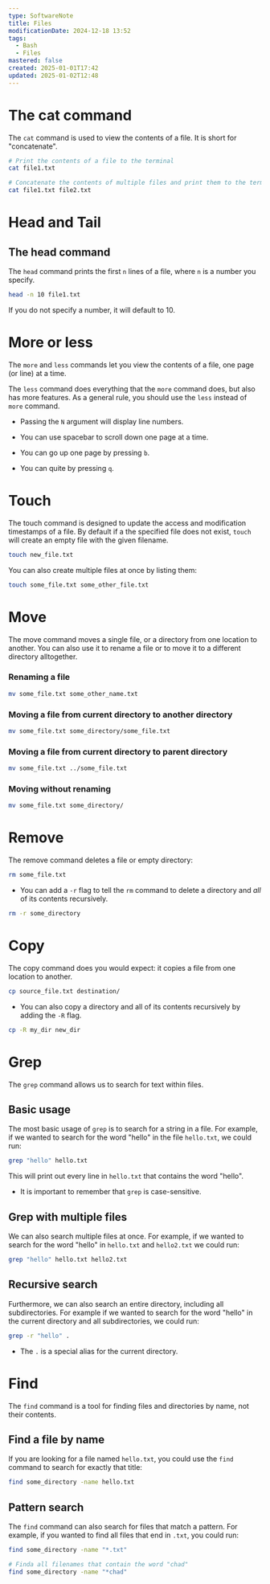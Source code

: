 ```yaml
---
type: SoftwareNote
title: Files
modificationDate: 2024-12-18 13:52
tags:
  - Bash
  - Files
mastered: false
created: 2025-01-01T17:42
updated: 2025-01-02T12:48
---
```


# The cat command

The `cat` command is used to view the contents of a file. It is short for "concatenate".

```bash
# Print the contents of a file to the terminal
cat file1.txt

# Concatenate the contents of multiple files and print them to the terminal
cat file1.txt file2.txt
```

# Head and Tail

## The head command

The `head` command prints the first `n` lines of a file, where `n` is a number you specify.

```bash
head -n 10 file1.txt
```

If you do not specify a number, it will default to 10.

# More or less

The `more` and `less` commands let you view the contents of a file, one page (or line) at a time.

The `less` command does everything that the `more` command does, but also has more features. As a general rule, you should use the `less` instead of `more` command.

- Passing the `N` argument will display line numbers.

- You can use spacebar to scroll down one page at a time.

- You can go up one page by pressing `b`.

- You can quite by pressing `q`.

# Touch

The touch command is designed to update the access and modification timestamps of a file. By default if a the specified file does not exist, `touch` will create an empty file with the given filename.

```bash
touch new_file.txt
```

You can also create multiple files at once by listing them:

```bash
touch some_file.txt some_other_file.txt
```

# Move

The move command moves a single file, or a directory from one location to another. You can also use it to rename a file or to move it to a different directory alltogether.

### Renaming a file

```bash
mv some_file.txt some_other_name.txt
```

### Moving a file from current directory to another directory

```bash
mv some_file.txt some_directory/some_file.txt
```

### Moving a file from current directory to parent directory

```bash
mv some_file.txt ../some_file.txt
```

### Moving without renaming

```bash
mv some_file.txt some_directory/
```

# Remove

The remove command deletes a file or empty directory:

```bash
rm some_file.txt
```

- You can add a `-r` flag to tell the `rm` command to delete a directory and *all* of its contents recursively.

```bash
rm -r some_directory
```

# Copy

The copy command does you would expect: it copies a file from one location to another.

```bash
cp source_file.txt destination/
```

- You can also copy a directory and all of its contents recursively by adding the `-R` flag.

```bash
cp -R my_dir new_dir
```

# Grep

The `grep` command allows us to search for text within files. 

## Basic usage

The most basic usage of `grep` is to search for a string in a file. For example, if we wanted to search for the word "hello" in the file `hello.txt`, we could run:

```bash
grep "hello" hello.txt
```

This will print out every line in `hello.txt` that contains the word "hello". 

- It is important to remember that `grep` is case-sensitive.

## Grep with multiple files

We can also search multiple files at once. For example, if we wanted to search for the word "hello" in `hello.txt` and `hello2.txt` we could run:

```bash
grep "hello" hello.txt hello2.txt
```

## Recursive search

Furthermore, we can also search an entire directory, including all subdirectories. For example if we wanted to search for the word "hello" in the current directory and all subdirectories, we could run:

```bash
grep -r "hello" .
```

- The `.` is a special alias for the current directory.

# Find

The `find` command is a tool for finding files and directories by name, not their contents.

## Find a file by name

If you are looking for a file named `hello.txt`, you could use the `find` command to search for exactly that title:

```bash
find some_directory -name hello.txt
```

## Pattern search

The `find` command can also search for files that match a pattern. For example, if you wanted to find all files that end in `.txt`, you could run:

```bash
find some_directory -name "*.txt"
```

```bash
# Finda all filenames that contain the word "chad"
find some_directory -name "*chad"
```


